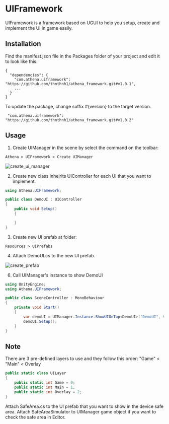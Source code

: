 # UIFramework

UIFramework is a framework based on UGUI to help you setup, create and implement the UI in game easily.

## Installation

Find the manifest.json file in the Packages folder of your project and edit it to look like this:

```
{
  "dependencies": {
    "com.athena.uiframework": "https://github.com/thnthnh1/athena_framework.git#v1.0.1",
    ...
  }
}
```

To update the package, change suffix #{version} to the target version.

```
 "com.athena.uiframework": "https://github.com/thnthnh1/athena_framework.git#v1.0.2"
```


## Usage

1. Create UIManager in the scene by select the command on the toolbar:
```
Athena > UIFramework > Create UIManager
```

![create_ui_manager](https://github.com/user-attachments/assets/e9d77dcc-e8c6-43a9-b2f3-cd0ffccf329c)

2. Create new class inheirits UIController for each UI that you want to implement.

```C#
using Athena.UIFramework;

public class DemoUI : UIController
{
    public void Setup()
    {

    }
}
```

3. Create new UI prefab at folder:
```
Resources > UIPrefabs
```

4. Attach DemoUI.cs to the new UI prefab.

![create_prefab](https://github.com/user-attachments/assets/cd1d34ec-d6cd-4477-9393-89f573bb7190)

6. Call UIManager's instance to show DemoUI

```C#
using UnityEngine;
using Athena.UIFramework;

public class SceneController : MonoBehaviour
{
    private void Start()
    {
        var demoUI = UIManager.Instance.ShowUIOnTop<DemoUI>("DemoUI", true, UILayer.Main);
        demoUI.Setup();
    }
}

```

## Note

There are 3 pre-defined layers to use and they follow this order:
"Game" < "Main" < Overlay

```C#
public static class UILayer
{
    public static int Game = 0;
    public static int Main = 1;
    public static int Overlay = 2;
}
```

Attach SafeArea.cs to the UI prefab that you want to show in the device safe area.
Attach SafeAreaSimulator to UIManager game object if you want to check the safe area in Editor.
